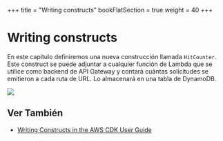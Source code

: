 +++
title = "Writing constructs"
bookFlatSection = true
weight = 40
+++

# Writing constructs

En este capítulo definiremos una nueva construcción llamada `HitCounter`. Este construct se puede adjuntar a cualquier función de Lambda que se utilice como backend de API Gateway y contará cuántas solicitudes se emitieron a cada ruta de URL. Lo almacenará en una tabla de DynamoDB.

![](/images/hit-counter.png)

## Ver También 

- [Writing Constructs in the AWS CDK User Guide](https://docs.aws.amazon.com/CDK/latest/userguide/writing_constructs.html)